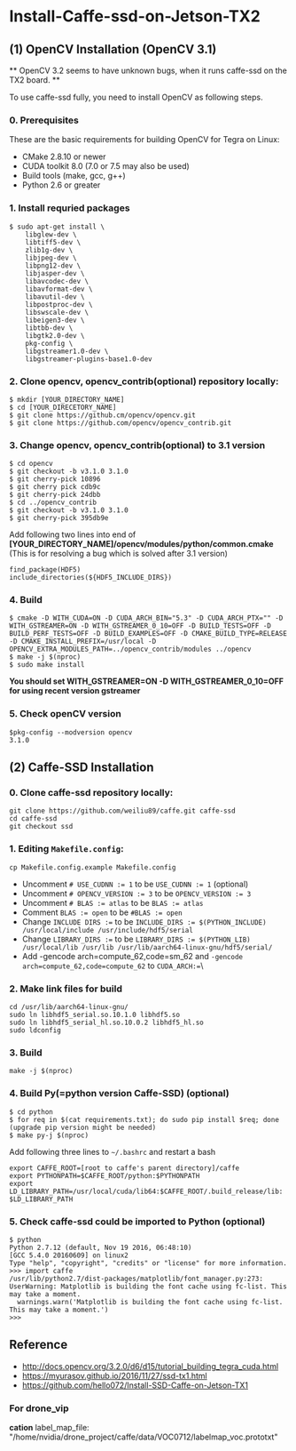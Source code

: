 # Install-Caffe-ssd-on-Jetson-TX2

## (1) OpenCV Installation (OpenCV 3.1)
** OpenCV 3.2 seems to have unknown bugs, when it runs caffe-ssd on the TX2 board. **

To use caffe-ssd fully, you need to install OpenCV as following steps. 
### 0. Prerequisites
These are the basic requirements for building OpenCV for Tegra on Linux:
* CMake 2.8.10 or newer
* CUDA toolkit 8.0 (7.0 or 7.5 may also be used)
* Build tools (make, gcc, g++)
* Python 2.6 or greater

### 1. Install requried packages
```
$ sudo apt-get install \
    libglew-dev \
    libtiff5-dev \
    zlib1g-dev \
    libjpeg-dev \
    libpng12-dev \
    libjasper-dev \
    libavcodec-dev \
    libavformat-dev \
    libavutil-dev \
    libpostproc-dev \
    libswscale-dev \
    libeigen3-dev \
    libtbb-dev \
    libgtk2.0-dev \
    pkg-config \
    libgstreamer1.0-dev \
    libgstreamer-plugins-base1.0-dev
```

### 2. Clone opencv, opencv_contrib(optional) repository locally:
```
$ mkdir [YOUR_DIRECTORY_NAME]
$ cd [YOUR_DIRECETORY_NAME]
$ git clone https://github.cm/opencv/opencv.git
$ git clone https://github.com/opencv/opencv_contrib.git
```

### 3. Change opencv, opencv_contrib(optional) to 3.1 version 
```
$ cd opencv
$ git checkout -b v3.1.0 3.1.0
$ git cherry-pick 10896
$ git cherry pick cdb9c
$ git cherry-pick 24dbb
$ cd ../opencv_contrib
$ git checkout -b v3.1.0 3.1.0
$ git cherry-pick 395db9e
```

 Add following two lines into end of **[YOUR_DIRECTORY_NAME]/opencv/modules/python/common.cmake**
 (This is for resolving a bug which is solved after 3.1 version) 
```
find_package(HDF5)
include_directories(${HDF5_INCLUDE_DIRS})
```


### 4. Build 
```
$ cmake -D WITH_CUDA=ON -D CUDA_ARCH_BIN="5.3" -D CUDA_ARCH_PTX="" -D WITH_GSTREAMER=ON -D WITH_GSTREAMER_0_10=OFF -D BUILD_TESTS=OFF -D BUILD_PERF_TESTS=OFF -D BUILD_EXAMPLES=OFF -D CMAKE_BUILD_TYPE=RELEASE -D CMAKE_INSTALL_PREFIX=/usr/local -D OPENCV_EXTRA_MODULES_PATH=../opencv_contrib/modules ../opencv
$ make -j $(nproc)
$ sudo make install
```
**You should set WITH_GSTREAMER=ON -D WITH_GSTREAMER_0_10=OFF for using recent version gstreamer**

### 5. Check openCV version
```
$pkg-config --modversion opencv
3.1.0
```
## (2) Caffe-SSD Installation 

### 0. Clone caffe-ssd repository locally:
```
git clone https://github.com/weiliu89/caffe.git caffe-ssd
cd caffe-ssd
git checkout ssd 
```

### 1. Editing `Makefile.config`: 
```
cp Makefile.config.example Makefile.config
```
* Uncomment `# USE_CUDNN := 1` to be `USE_CUDNN := 1` (optional)
* Uncomment `# OPENCV_VERSION := 3` to be `OPENCV_VERSION := 3` 
* Uncomment `# BLAS := atlas` to be `BLAS := atlas`
* Comment `BLAS := open` to be `#BLAS := open`
* Change `INCLUDE DIRS :=` to be `INCLUDE_DIRS := $(PYTHON_INCLUDE) /usr/local/include /usr/include/hdf5/serial`
* Change `LIBRARY_DIRS :=` to be `LIBRARY_DIRS := $(PYTHON_LIB) /usr/local/lib /usr/lib /usr/lib/aarch64-linux-gnu/hdf5/serial/`
* Add -gencode arch=compute_62,code=sm_62  and `-gencode arch=compute_62,code=compute_62` to `CUDA_ARCH:=`\


### 2. Make link files for build
```
cd /usr/lib/aarch64-linux-gnu/
sudo ln libhdf5_serial.so.10.1.0 libhdf5.so
sudo ln libhdf5_serial_hl.so.10.0.2 libhdf5_hl.so
sudo ldconfig
```

### 3. Build
```
make -j $(nproc)
```

### 4. Build Py(=python version Caffe-SSD) (optional) 
```
$ cd python 
$ for req in $(cat requirements.txt); do sudo pip install $req; done
(upgrade pip version might be needed)
$ make py-j $(nproc)
```

Add following three lines to `~/.bashrc` and restart a bash 
```
export CAFFE_ROOT=[root to caffe's parent directory]/caffe
export PYTHONPATH=$CAFFE_ROOT/python:$PYTHONPATH
export LD_LIBRARY_PATH=/usr/local/cuda/lib64:$CAFFE_ROOT/.build_release/lib:
$LD_LIBRARY_PATH
```


### 5. Check caffe-ssd could be imported to Python (optional)
```
$ python
Python 2.7.12 (default, Nov 19 2016, 06:48:10) 
[GCC 5.4.0 20160609] on linux2
Type "help", "copyright", "credits" or "license" for more information.
>>> import caffe
/usr/lib/python2.7/dist-packages/matplotlib/font_manager.py:273: UserWarning: Matplotlib is building the font cache using fc-list. This may take a moment.
  warnings.warn('Matplotlib is building the font cache using fc-list. This may take a moment.')
>>> 
```

## Reference
- http://docs.opencv.org/3.2.0/d6/d15/tutorial_building_tegra_cuda.html
- https://myurasov.github.io/2016/11/27/ssd-tx1.html
- https://github.com/hello072/Install-SSD-Caffe-on-Jetson-TX1



### For drone_vip
**cation**  label_map_file: "/home/nvidia/drone_project/caffe/data/VOC0712/labelmap_voc.prototxt"
